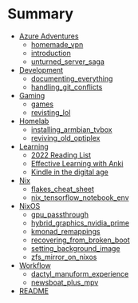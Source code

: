 # Summary

- [Azure Adventures]()
    - [homemade_vpn](<Azure%20Adventures/homemade_vpn.md>)
    - [introduction](<Azure%20Adventures/introduction.md>)
    - [unturned_server_saga](<Azure%20Adventures/unturned_server_saga.md>)
- [Development]()
    - [documenting_everything](<Development/documenting_everything.md>)
    - [handling_git_conflicts](<Development/handling_git_conflicts.md>)
- [Gaming]()
    - [games](<Gaming/games.md>)
    - [revisting_lol](<Gaming/revisting_lol.md>)
- [Homelab]()
    - [installing_armbian_tvbox](<Homelab/installing_armbian_tvbox.md>)
    - [reviving_old_optiplex](<Homelab/reviving_old_optiplex.md>)
- [Learning]()
    - [2022 Reading List](<Learning/2022%20Reading%20List.md>)
    - [Effective Learning with Anki](<Learning/Effective%20Learning%20with%20Anki.md>)
    - [Kindle in the digital age](<Learning/Kindle%20in%20the%20digital%20age.md>)
- [Nix]()
    - [flakes_cheat_sheet](<Nix/flakes_cheat_sheet.md>)
    - [nix_tensorflow_notebook_env](<Nix/nix_tensorflow_notebook_env.md>)
- [NixOS]()
    - [gpu_passthrough](<NixOS/gpu_passthrough.md>)
    - [hybrid_graphics_nvidia_prime](<NixOS/hybrid_graphics_nvidia_prime.md>)
    - [kmonad_remappings](<NixOS/kmonad_remappings.md>)
    - [recovering_from_broken_boot](<NixOS/recovering_from_broken_boot.md>)
    - [setting_background_image](<NixOS/setting_background_image.md>)
    - [zfs_mirror_on_nixos](<NixOS/zfs_mirror_on_nixos.md>)
- [Workflow]()
    - [dactyl_manuform_experience](<Workflow/dactyl_manuform_experience.md>)
    - [newsboat_plus_mpv](<Workflow/newsboat_plus_mpv.md>)
- [README](<README.md>)

